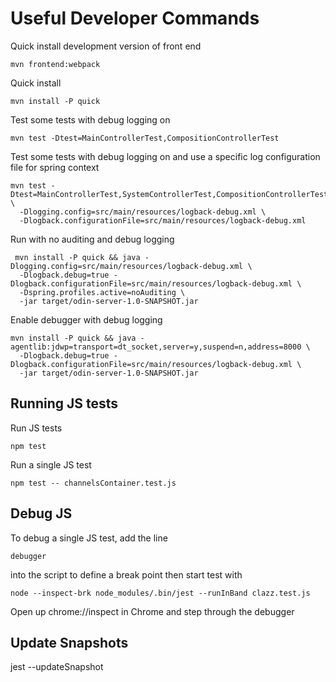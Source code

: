 # Useful Developer Commands

Quick install development version of front end

    mvn frontend:webpack

Quick install

    mvn install -P quick

Test some tests with debug logging on

    mvn test -Dtest=MainControllerTest,CompositionControllerTest
    
Test some tests with debug logging on and use a specific log configuration file for
spring context

    mvn test -Dtest=MainControllerTest,SystemControllerTest,CompositionControllerTest \
      -Dlogging.config=src/main/resources/logback-debug.xml \
      -Dlogback.configurationFile=src/main/resources/logback-debug.xml


Run with no auditing and debug logging

     mvn install -P quick && java -Dlogging.config=src/main/resources/logback-debug.xml \
      -Dlogback.debug=true -Dlogback.configurationFile=src/main/resources/logback-debug.xml \
      -Dspring.profiles.active=noAuditing \
      -jar target/odin-server-1.0-SNAPSHOT.jar

Enable debugger with debug logging

    mvn install -P quick && java -agentlib:jdwp=transport=dt_socket,server=y,suspend=n,address=8000 \
      -Dlogback.debug=true -Dlogback.configurationFile=src/main/resources/logback-debug.xml \
      -jar target/odin-server-1.0-SNAPSHOT.jar

## Running JS tests

Run JS tests

    npm test
    
Run a single JS test

    npm test -- channelsContainer.test.js

## Debug JS

To debug a single JS test, add the line

    debugger 
    
into the script to define a break point then start test with    
    
    node --inspect-brk node_modules/.bin/jest --runInBand clazz.test.js
    
Open up chrome://inspect in Chrome and step through the debugger

## Update Snapshots

  jest --updateSnapshot